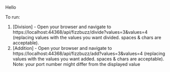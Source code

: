 ﻿Hello

To run:
1. [Division] - Open your browser and navigate to https://localhost:44368/api/fizzbuzz/divide?values=3&values=4 (replacing values with the values you want divided. spaces & chars are acceptable). 
2. [Addition] - Open your browser and navigate to https://localhost:44368/api/fizzbuzz/add?values=3&values=4 (replacing values with the values you want added. spaces & chars are acceptable). 
Note: your port number might differ from the displayed value
